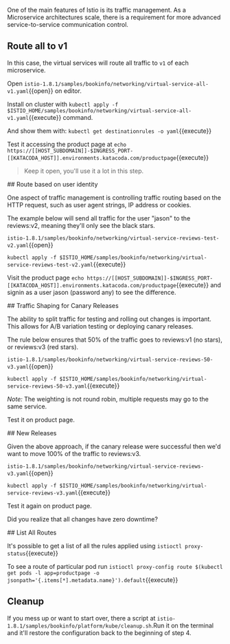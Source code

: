 One of the main features of Istio is its traffic management. As a Microservice architectures scale, there is a requirement for more advanced service-to-service communication control.

## Route all to v1

In this case, the virtual services will route all traffic to `v1` of each microservice.

Open `istio-1.8.1/samples/bookinfo/networking/virtual-service-all-v1.yaml`{{open}} on editor.

Install on cluster with `kubectl apply -f $ISTIO_HOME/samples/bookinfo/networking/virtual-service-all-v1.yaml`{{execute}} command.

And show them with: `kubectl get destinationrules -o yaml`{{execute}}

Test it accessing the product page at `echo https://[[HOST_SUBDOMAIN]]-$INGRESS_PORT-[[KATACODA_HOST]].environments.katacoda.com/productpage`{{execute}}

> Keep it open, you'll use it a lot in this step.

## Route based on user identity

One aspect of traffic management is controlling traffic routing based on the HTTP request, such as user agent strings, IP address or cookies.

The example below will send all traffic for the user "jason" to the reviews:v2, meaning they'll only see the black stars.

`istio-1.8.1/samples/bookinfo/networking/virtual-service-reviews-test-v2.yaml`{{open}}

`kubectl apply -f $ISTIO_HOME/samples/bookinfo/networking/virtual-service-reviews-test-v2.yaml`{{execute}}

Visit the product page `echo https://[[HOST_SUBDOMAIN]]-$INGRESS_PORT-[[KATACODA_HOST]].environments.katacoda.com/productpage`{{execute}} and signin as a user jason (password any) to see the difference.

## Traffic Shaping for Canary Releases

The ability to split traffic for testing and rolling out changes is important. This allows for A/B variation testing or deploying canary releases.

The rule below ensures that 50% of the traffic goes to reviews:v1 (no stars), or reviews:v3 (red stars).

`istio-1.8.1/samples/bookinfo/networking/virtual-service-reviews-50-v3.yaml`{{open}}

`kubectl apply -f $ISTIO_HOME/samples/bookinfo/networking/virtual-service-reviews-50-v3.yaml`{{execute}}

_Note:_ The weighting is not round robin, multiple requests may go to the same service.

Test it on product page.

## New Releases

Given the above approach, if the canary release were successful then we'd want to move 100% of the traffic to reviews:v3.

`istio-1.8.1/samples/bookinfo/networking/virtual-service-reviews-v3.yaml`{{open}}

`kubectl apply -f $ISTIO_HOME/samples/bookinfo/networking/virtual-service-reviews-v3.yaml`{{execute}}

Test it again on product page.

Did you realize that all changes have zero downtime?

## List All Routes

It's possible to get a list of all the rules applied using `istioctl proxy-status`{{execute}}

To see a route of particular pod run `istioctl proxy-config route $(kubectl get pods -l app=productpage -o jsonpath='{.items[*].metadata.name}').default`{{execute}}

## Cleanup

If you mess up or want to start over, there a script at `istio-1.8.1/samples/bookinfo/platform/kube/cleanup.sh`.Run it on the terminal and it'll restore the configuration back to the beginning of step 4.
